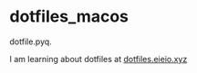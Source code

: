 # dotfiles_macos
dotfile.pyq.

I am learning about dotfiles at [dotfiles.eieio.xyz](http://dotfiles.eieio.xyz)
